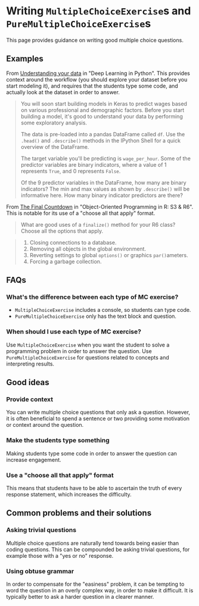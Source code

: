 # Writing `MultipleChoiceExercise`s and `PureMultipleChoiceExercise`s

This page provides guidance on writing good multiple choice questions.

## Examples

From [Understanding your data](https://campus.datacamp.com/courses/deep-learning-in-python/building-deep-learning-models-with-keras?ex=2) in "Deep Learning in Python". This provides context around the workflow (you should explore your dataset before you start modeling it), and requires that the students type some code, and actually look at the dataset in order to answer.

> You will soon start building models in Keras to predict wages based on various professional and demographic factors. Before you start building a model, it's good to understand your data by performing some exploratory analysis.
> 
> The data is pre-loaded into a pandas DataFrame called `df`. Use the `.head()` and `.describe()` methods in the IPython Shell for a quick overview of the DataFrame.
> 
> The target variable you'll be predicting is `wage_per_hour`. Some of the predictor variables are binary indicators, where a value of 1 represents `True`, and 0 represents `False`.
> 
> Of the 9 predictor variables in the DataFrame, how many are binary indicators? The min and max values as shown by `.describe()` will be informative here. How many binary indicator predictors are there?

From [The Final Countdown](https://campus.datacamp.com/courses/object-oriented-programming-in-r-s3-and-r6/advanced-r6-usage?ex=9) in "Object-Oriented Programming in R: S3 & R6". This is notable for its use of a "choose all that apply" format.

> What are good uses of a `finalize()` method for your R6 class? Choose all the options that apply.

> 1. Closing connections to a database.
> 2. Removing all objects in the global environment.
> 3. Reverting settings to global `options()` or graphics `par()`ameters.
> 4. Forcing a garbage collection.


## FAQs

### What's the difference between each type of MC exercise?

- `MultipleChoiceExercise` includes a console, so students can type code.
- `PureMultipleChoiceExercise` only has the text block and question.

### When should I use each type of MC exercise?

Use `MultipleChoiceExercise` when you want the student to solve a programming problem in order to answer the question. Use `PureMultipleChoiceExercise` for questions related to concepts and interpreting results.


## Good ideas

### Provide context

You can write multiple choice questions that only ask a question. However, it is often beneficial to spend a sentence or two providing some motivation or context around the question.

### Make the students type something

Making students type some code in order to answer the question can increase engagement.

### Use a "choose all that apply" format

This means that students have to be able to ascertain the truth of every response statement, which increases the difficulty.


## Common problems and their solutions

### Asking trivial questions

Multiple choice questions are naturally tend towards being easier than coding questions. This can be compounded be asking trivial questions, for example those with a "yes or no" response.

### Using obtuse grammar

In order to compensate for the "easiness" problem, it can be tempting to word the question in an overly complex way, in order to make it difficult. It is typically better to ask a harder question in a clearer manner.

